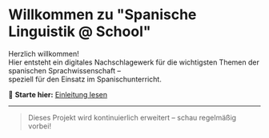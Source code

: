 # Willkommen zu "Spanische Linguistik @ School"

Herzlich willkommen!  
Hier entsteht ein digitales Nachschlagewerk für die wichtigsten Themen der spanischen Sprachwissenschaft –  
speziell für den Einsatz im Spanischunterricht.

🚀 **Starte hier:** [Einleitung lesen](einleitung.md)

---

> Dieses Projekt wird kontinuierlich erweitert – schau regelmäßig vorbei!

